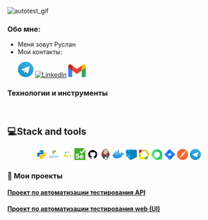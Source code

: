 
![autotest_gif](images/raccoon-rave.gif)

### Обо мне:
- Меня зовут Руслан
- Мои контакты:
<p>
  &#8287;&#8287;&#8287;&#8287;&#8287;
    <a href="https://t.me/matygullin_ruslan"><img width="35px" alt="Telegram" title="Telegram" src="images/tg.png"/></a>
    <a href="https://www.linkedin.com"><img width="35px" alt="LinkedIn" title="LinkedIn" src="images/linkedin.png/"></a>
    <a href="mailto:matygullinruslan@gmail.com"><img width="40px" alt="Write me Email" title="Gmail" src="images/gmail.png"/></a>
</p>

### Технологии и инструменты
<p  align="center">

&#8287;&#8287;&#8287;&#8287;&#8287;
## :computer:Stack and tools
<p  align="center">
  <code><img width="5%" title="Python" src="images/python.png"></code>
  <code><img width="5%" title="Pytest" src="images/pytest.png"></code>
  <code><img width="5%" title="Selene" src="images/selene.png"></code>
  <code><img width="5%" title="Selenium" src="images/selenium.png"></code>
  <code><img width="5%" title="GitHub" src="images/github.png"></code>
  <code><img width="5%" title="Jenkins" src="images/jenkins.png"></code>
  <code><img width="5%" title="Docker" src="images/docker.png"></code>
  <code><img width="5%" title="Selenoid" src="images/selenoid.png"></code>
  <code><img width="5%" title="Allure Report" src="images/allure_report.png"></code>
  <code><img width="5%" title="Allure TestOps" src="images/allure_testops.png"></code>
  <code><img width="5%" title="Jira" src="images/jira.png"></code>
  <code><img width="5%" title="Postman" src="images/postman.png"></code>
  <code><img width="5%" title="Telegram" src="images/tg.png"></code>
</p>
  
  
<!--Projects-->

### 🚀 Мои проекты 
#### <a target="_blank" href="https://github.com/matygullinruslan/project-rest-api">Проект по  автоматизации тестирования API
#### <a target="_blank" href="https://github.com/matygullinruslan/qa_guru_python_9_11_Selene_UI_project"> Проект по  автоматизации тестирования web (UI)
